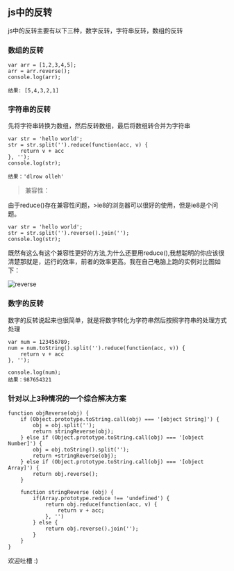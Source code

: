 ## js中的反转

js中的反转主要有以下三种，数字反转，字符串反转，数组的反转

### 数组的反转

	var arr = [1,2,3,4,5];
	arr = arr.reverse();
	console.log(arr);

	结果: [5,4,3,2,1]

### 字符串的反转

先将字符串转换为数组，然后反转数组，最后将数组转合并为字符串

	var str = 'hello world';
	str = str.split('').reduce(function(acc, v) {
		return v + acc
	}, '');
	console.log(str);

	结果：'dlrow olleh'

> 兼容性：

由于reduce()存在兼容性问题，>ie8的浏览器可以很好的使用，但是ie8是个问题。
	
	var str = 'hello world';
	str = str.split('').reverse().join('');
	console.log(str);

既然有这么有这个兼容性更好的方法,为什么还要用reduce(),我想聪明的你应该很清楚那就是，运行的效率，前者的效率更高。我在自己电脑上跑的实例对比图如下：

![reverse](https://github.com/lvzhenbang/article/blob/master/img/js/img-reverse.png)

### 数字的反转

数字的反转说起来也很简单，就是将数字转化为字符串然后按照字符串的处理方式处理

	var num = 123456789;
	num = num.toString().split('').reduce(function(acc, v)) {
		return v + acc
	}, '');

	console.log(num);
	结果：987654321

### 针对以上3种情况的一个综合解决方案

	function objReverse(obj) {
		if (Object.prototype.toString.call(obj) === '[object String]') {
			obj = obj.split('');
			return stringReverse(obj);
		} else if (Object.prototype.toString.call(obj) === '[object Number]') {
			obj = obj.toString().split('');
			return +stringReverse(obj);
		} else if (Object.prototype.toString.call(obj) === '[object Array]') {
			return obj.reverse();
		}

		function stringReverse (obj) {
			if(Array.prototype.reduce !== 'undefined') {
				return obj.reduce(function(acc, v) {
					return v + acc;
				}, '')	
			} else {
				return obj.reverse().join('');
			}
		}
	}

欢迎吐槽 :)